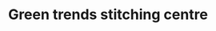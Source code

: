 ---
title: "Green trends stitching centre"
url: /kollam/green-trends-stitching-centre/
shop: Schneiderei
---